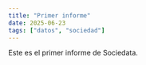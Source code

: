 ```yaml
---
title: "Primer informe"
date: 2025-06-23
tags: ["datos", "sociedad"]
---
```


Este es el primer informe de Sociedata.
